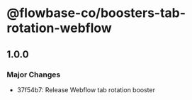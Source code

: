 # @flowbase-co/boosters-tab-rotation-webflow

## 1.0.0

### Major Changes

- 37f54b7: Release Webflow tab rotation booster
